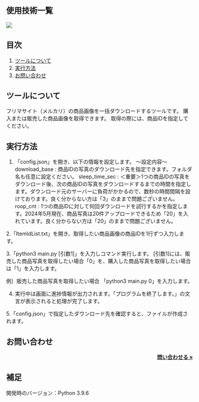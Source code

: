 <div id="top"></div>

## 使用技術一覧

<p style="display: inline">
<!-- バックエンドの言語一覧 -->
  <img src="https://img.shields.io/badge/-Python-F2C63C.svg?logo=python&style=for-the-badge">
</p>

## 目次
1. [ツールについて](#ツールについて)
2. [実行方法](#実行方法)
3. [お問い合わせ](#お問い合わせ)

## ツールについて
フリマサイト（メルカリ）の商品画像を一括ダウンロードするツールです。
購入または販売した商品画像を取得できます。
取得の際には、商品IDを指定してください。


## 実行方法
1. 「config.json」を開き、以下の情報を設定します。
  〜設定内容〜
  download_base  : 商品IDの写真のダウンロード先を指定できます。フォルダ名も任意に設定ください。
  sleep_time_sec : ＜重要＞1つの商品IDの写真をダウンロード後、次の商品IDの写真をダウンロードするまでの時間を指定します。ダウンロード元のサーバーに負荷がかかるので、数秒の時間間隔を設けております。良く分からない方は「3」のままで問題ございません。
  roop_cnt       : 1つの商品IDに対して何回ダウンロードを試行するかを指定します。2024年5月現在、商品写真は20件アップロードできるため「20」を入れています。良く分からない方は「20」のままで問題ございません。

2.「ItemIdList.txt」を開き、取得したい商品画像の商品IDを1行ずつ入力します。

3.「python3 main.py [引数1]」を入力しコマンド実行します。
  [引数1]には、販売した商品写真を取得したい場合「0」を、購入した商品写真を取得したい場合は「1」を入力します。

  例）販売した商品写真を取得したい場合
  「python3 main.py 0」を入力します。

4. 実行中は画面に進捗情報が出力されます。「プログラムを終了します。」の文言が表示されると処理が完了します。

5.「config.json」で指定したダウンロード先を確認すると、ファイルが作成されます。

## お問い合わせ
<div align="right">
    <a href="https://otona-kyuujitsu.sub.jp/view/f002/F002SubPage.php?contentType=contact" target="_blank"><strong>問い合わせる »</strong></a>
</div>

## 補足
開発時のバージョン：Python 3.9.6
